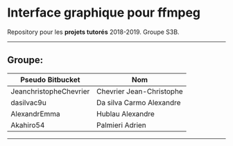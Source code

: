 # Interface graphique pour ffmpeg

Repository pour les **projets tutorés** 2018-2019.
Groupe S3B.

------------------------------------------------------------
## Groupe:

| Pseudo Bitbucket             | Nom                       |
| -----------------------------|---------------------------|
| JeanchristopheChevrier       | Chevrier Jean-Christophe  |
| dasilvac9u                   | Da silva Carmo Alexandre  |
| AlexandrEmma                 | Hublau Alexandre          |
| Akahiro54                    | Palmieri Adrien           |

------------------------------------------------------------